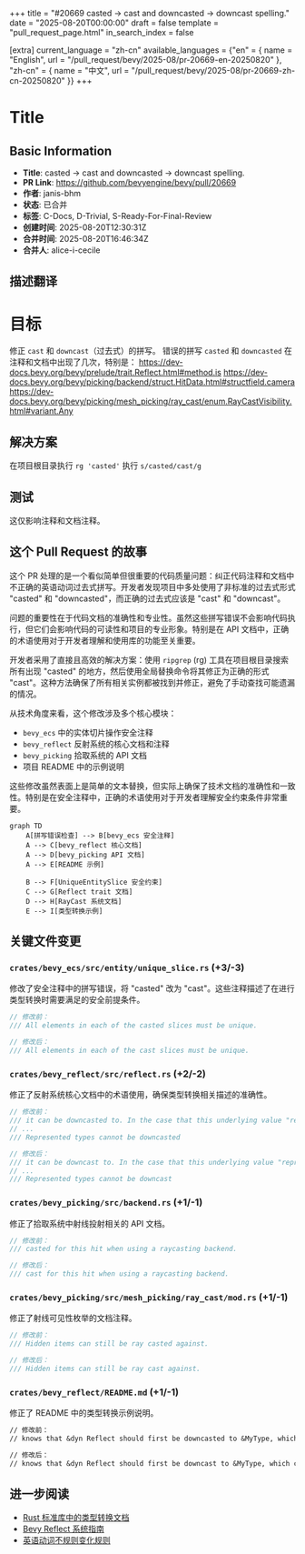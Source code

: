 +++
title = "#20669 casted -> cast and downcasted -> downcast spelling."
date = "2025-08-20T00:00:00"
draft = false
template = "pull_request_page.html"
in_search_index = false

[extra]
current_language = "zh-cn"
available_languages = {"en" = { name = "English", url = "/pull_request/bevy/2025-08/pr-20669-en-20250820" }, "zh-cn" = { name = "中文", url = "/pull_request/bevy/2025-08/pr-20669-zh-cn-20250820" }}
+++

# Title

## Basic Information
- **Title**: casted -> cast and downcasted -> downcast spelling.
- **PR Link**: https://github.com/bevyengine/bevy/pull/20669
- **作者**: janis-bhm
- **状态**: 已合并
- **标签**: C-Docs, D-Trivial, S-Ready-For-Final-Review
- **创建时间**: 2025-08-20T12:30:31Z
- **合并时间**: 2025-08-20T16:46:34Z
- **合并人**: alice-i-cecile

## 描述翻译
# 目标

修正 `cast` 和 `downcast`（过去式）的拼写。
错误的拼写 `casted` 和 `downcasted` 在注释和文档中出现了几次，特别是：
https://dev-docs.bevy.org/bevy/prelude/trait.Reflect.html#method.is
https://dev-docs.bevy.org/bevy/picking/backend/struct.HitData.html#structfield.camera
https://dev-docs.bevy.org/bevy/picking/mesh_picking/ray_cast/enum.RayCastVisibility.html#variant.Any

## 解决方案

在项目根目录执行 `rg 'casted'`
执行 `s/casted/cast/g`

## 测试

这仅影响注释和文档注释。

## 这个 Pull Request 的故事

这个 PR 处理的是一个看似简单但很重要的代码质量问题：纠正代码注释和文档中不正确的英语动词过去式拼写。开发者发现项目中多处使用了非标准的过去式形式 "casted" 和 "downcasted"，而正确的过去式应该是 "cast" 和 "downcast"。

问题的重要性在于代码文档的准确性和专业性。虽然这些拼写错误不会影响代码执行，但它们会影响代码的可读性和项目的专业形象。特别是在 API 文档中，正确的术语使用对于开发者理解和使用库的功能至关重要。

开发者采用了直接且高效的解决方案：使用 `ripgrep` (rg) 工具在项目根目录搜索所有出现 "casted" 的地方，然后使用全局替换命令将其修正为正确的形式 "cast"。这种方法确保了所有相关实例都被找到并修正，避免了手动查找可能遗漏的情况。

从技术角度来看，这个修改涉及多个核心模块：
- `bevy_ecs` 中的实体切片操作安全注释
- `bevy_reflect` 反射系统的核心文档和注释  
- `bevy_picking` 拾取系统的 API 文档
- 项目 README 中的示例说明

这些修改虽然表面上是简单的文本替换，但实际上确保了技术文档的准确性和一致性。特别是在安全注释中，正确的术语使用对于开发者理解安全约束条件非常重要。

```mermaid
graph TD
    A[拼写错误检查] --> B[bevy_ecs 安全注释]
    A --> C[bevy_reflect 核心文档]
    A --> D[bevy_picking API 文档]
    A --> E[README 示例]
    
    B --> F[UniqueEntitySlice 安全约束]
    C --> G[Reflect trait 文档]
    D --> H[RayCast 系统文档]
    E --> I[类型转换示例]
```

## 关键文件变更

### `crates/bevy_ecs/src/entity/unique_slice.rs` (+3/-3)
修改了安全注释中的拼写错误，将 "casted" 改为 "cast"。这些注释描述了在进行类型转换时需要满足的安全前提条件。

```rust
// 修改前：
/// All elements in each of the casted slices must be unique.

// 修改后：
/// All elements in each of the cast slices must be unique.
```

### `crates/bevy_reflect/src/reflect.rs` (+2/-2)
修正了反射系统核心文档中的术语使用，确保类型转换相关描述的准确性。

```rust
// 修改前：
/// it can be downcasted to. In the case that this underlying value "represents"
// ...
/// Represented types cannot be downcasted

// 修改后：
/// it can be downcast to. In the case that this underlying value "represents"
// ...
/// Represented types cannot be downcast
```

### `crates/bevy_picking/src/backend.rs` (+1/-1)
修正了拾取系统中射线投射相关的 API 文档。

```rust
// 修改前：
/// casted for this hit when using a raycasting backend.

// 修改后：
/// cast for this hit when using a raycasting backend.
```

### `crates/bevy_picking/src/mesh_picking/ray_cast/mod.rs` (+1/-1)
修正了射线可见性枚举的文档注释。

```rust
// 修改前：
/// Hidden items can still be ray casted against.

// 修改后：
/// Hidden items can still be ray cast against.
```

### `crates/bevy_reflect/README.md` (+1/-1)
修正了 README 中的类型转换示例说明。

```markdown
// 修改前：
// knows that &dyn Reflect should first be downcasted to &MyType, which can then be safely casted to &dyn DoThing

// 修改后：
// knows that &dyn Reflect should first be downcast to &MyType, which can then be safely cast to &dyn DoThing
```

## 进一步阅读

- [Rust 标准库中的类型转换文档](https://doc.rust-lang.org/std/any/index.html)
- [Bevy Reflect 系统指南](https://bevy-cheatbook.github.io/programming/reflection.html)
- [英语动词不规则变化规则](https://www.grammarly.com/blog/irregular-verbs/)